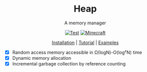 <div align="center">

# Heap

A memory manager

[![Test](https://img.shields.io/github/workflow/status/intsuc/Heap/Test?label=Test&logo=github&style=flat-square)](https://github.com/intsuc/Heap/actions/workflows/test.yml)
[![Minecraft](https://img.shields.io/badge/Minecraft-1.18.1-blue?style=flat-square&logo=data:image/png;base64,iVBORw0KGgoAAAANSUhEUgAAABAAAAAQCAYAAAAf8/9hAAAAAXNSR0IArs4c6QAAAARnQU1BAACxjwv8YQUAAAAJcEhZcwAADsMAAA7DAcdvqGQAAABLSURBVDhPYxhwwAilGf4DAZQJBoxAAGWCAS55JjCPAjDwBqD4ExkQChMYoL4L0G1GB+guGQaxgAFAYQACUC4cQIUxxKnvAjoDBgYAibEgBB78wHgAAAAASUVORK5CYII=)](https://www.minecraft.net/article/minecraft-java-edition-1-18-1)

[Installation](https://github.com/intsuc/Heap/wiki/Installation) | [Tutorial](https://github.com/intsuc/Heap/wiki/Tutorial) | [Examples](https://github.com/intsuc/Heap/blob/main/Examples)

</div>

- [x] Random access memory accessible in Ω(logN)-O(log²N) time
- [x] Dynamic memory allocation
- [x] Incremental garbage collection by reference counting

